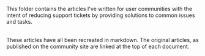 This folder contains the articles I've written for user communities with the intent of reducing support tickets by providing solutions to common issues and tasks.<br><br>

These articles have all been recreated in markdown. The original articles, as published on the community site are linked at the top of each document.